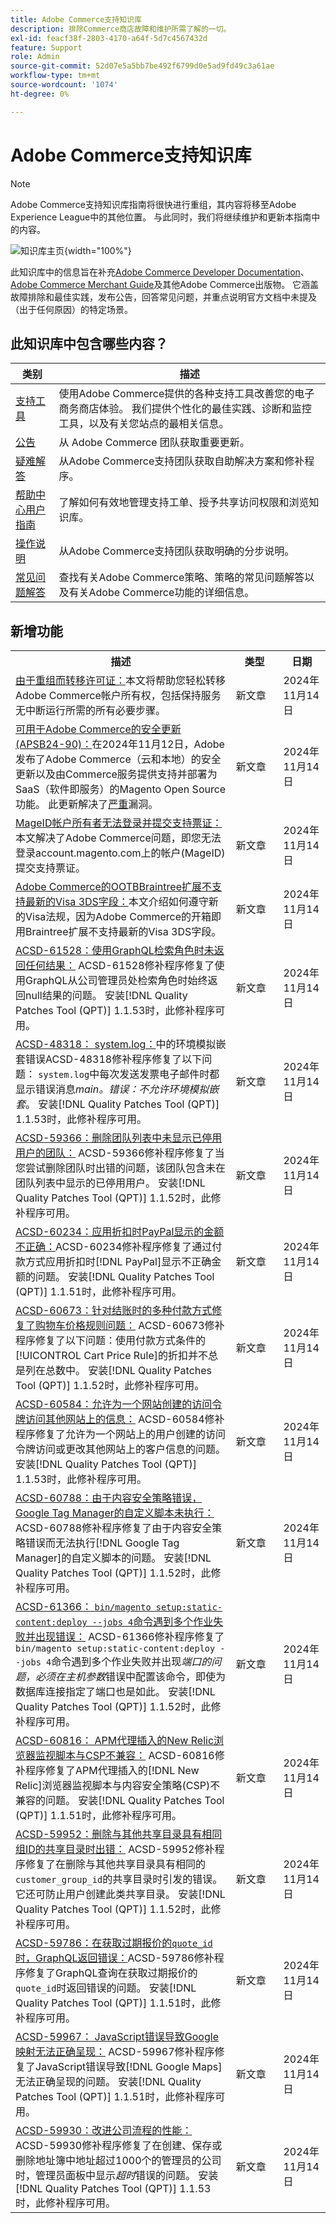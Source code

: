 ```yaml
---
title: Adobe Commerce支持知识库
description: 排除Commerce商店故障和维护所需了解的一切。
exl-id: feacf38f-2803-4170-a64f-5d7c4567432d
feature: Support
role: Admin
source-git-commit: 52d07e5a5bb7be492f6799d0e5ad9fd49c3a61ae
workflow-type: tm+mt
source-wordcount: '1074'
ht-degree: 0%

---
```


# Adobe Commerce支持知识库

>[!NOTE]
>
>Adobe Commerce支持知识库指南将很快进行重组，其内容将移至Adobe Experience League中的其他位置。 与此同时，我们将继续维护和更新本指南中的内容。

![知识库主页](../help/assets/knowledge-base-home-page-cover.jpg){width="100%"}

此知识库中的信息旨在补充[Adobe Commerce Developer Documentation](https://developer.adobe.com/commerce/docs)、[Adobe Commerce Merchant Guide](https://experienceleague.adobe.com/docs/commerce-admin/user-guides/home.html)及其他Adobe Commerce出版物。 它涵盖故障排除和最佳实践，发布公告，回答常见问题，并重点说明官方文档中未提及（出于任何原因）的特定场景。

## 此知识库中包含哪些内容？

| 类别 | 描述 |
| --- | --- |
| [支持工具](/help/support-tools/overview.md) | 使用Adobe Commerce提供的各种支持工具改善您的电子商务商店体验。 我们提供个性化的最佳实践、诊断和监控工具，以及有关您站点的最相关信息。 |
| [公告](/help/announcements/overview.md) | 从 Adobe Commerce 团队获取重要更新。 |
| [疑难解答](/help/troubleshooting/overview.md) | 从Adobe Commerce支持团队获取自助解决方案和修补程序。 |
| [帮助中心用户指南](/help/help-center-guide/help-center/magento-help-center-user-guide.md) | 了解如何有效地管理支持工单、授予共享访问权限和浏览知识库。 |
| [操作说明](/help/how-to/overview.md) | 从Adobe Commerce支持团队获取明确的分步说明。 |
| [常见问题解答](/help/faq/overview.md) | 查找有关Adobe Commerce策略、策略的常见问题解答以及有关Adobe Commerce功能的详细信息。 |

## 新增功能

<table style="width:100%">
  <tr>
    <th style="width:70%">描述</th>
    <th style="width:15%">类型</th>
    <th style="width:15%">日期</th>
  </tr>

<tr>
    <td>
    <a href="https://experienceleague.adobe.com/en/docs/experience-cloud-kcs/kbarticles/ka-25234">由于重组而转移许可证：</a>本文将帮助您轻松转移Adobe Commerce帐户所有权，包括保持服务无中断运行所需的所有必要步骤。
    </td>
    <td>新文章 </td>
    <td>2024年11月14日</td>
  </tr>

<tr>
    <td>
    <a href="https://experienceleague.adobe.com/en/docs/experience-cloud-kcs/kbarticles/ka-25289">可用于Adobe Commerce的安全更新(APSB24-90)：</a>在2024年11月12日，Adobe发布了Adobe Commerce（云和本地）的安全更新以及由Commerce服务提供支持并部署为SaaS（软件即服务）的Magento Open Source功能。 此更新解决了<a href="https://helpx.adobe.com/security/severity-ratings.html">严重</a>漏洞。 
    </td>
    <td>新文章 </td>
    <td>2024年11月14日</td>
  </tr>

<tr>
    <td>
    <a href="https://experienceleague.adobe.com/en/docs/experience-cloud-kcs/kbarticles/ka-25231">MageID帐户所有者无法登录并提交支持票证：</a>本文解决了Adobe Commerce问题，即您无法登录account.magento.com上的帐户(MageID)提交支持票证。
    </td>
    <td>新文章 </td>
    <td>2024年11月14日</td>
  </tr>

<tr>
    <td>
    <a href="https://experienceleague.adobe.com/en/docs/experience-cloud-kcs/kbarticles/ka-25135">Adobe Commerce的OOTBBraintree扩展不支持最新的Visa 3DS字段：</a>本文介绍如何遵守新的Visa法规，因为Adobe Commerce的开箱即用Braintree扩展不支持最新的Visa 3DS字段。
    </td>
    <td>新文章 </td>
    <td>2024年11月14日</td>
  </tr>

<tr>
    <td>
    <a href="https://experienceleague.adobe.com/en/docs/commerce-operations/tools/quality-patches-tool/patches-available-in-qpt/v1-1-53/acsd-61528-retrieving-roles-using-graphql-returns-no-results">ACSD-61528：使用GraphQL检索角色时未返回任何结果：</a> ACSD-61528修补程序修复了使用GraphQL从公司管理员处检索角色时始终返回null结果的问题。 安装[!DNL Quality Patches Tool (QPT)] 1.1.53时，此修补程序可用。
    </td>
    <td>新文章 </td>
    <td>2024年11月14日</td>
  </tr>

<tr>
    <td>
    <a href="https://experienceleague.adobe.com/en/docs/commerce-operations/tools/quality-patches-tool/patches-available-in-qpt/v1-1-53/acsd-48318-environment-emulation-nesting-error-in-system-log">ACSD-48318： system.log：</a>中的环境模拟嵌套错误ACSD-48318修补程序修复了以下问题： <code>system.log</code>中每次发送发票电子邮件时都显示错误消息<em>main。错误：不允许环境模拟嵌套</em>。 安装[!DNL Quality Patches Tool (QPT)] 1.1.53时，此修补程序可用。
    </td>
    <td>新文章 </td>
    <td>2024年11月14日</td>
  </tr>

<tr>
    <td>
    <a href="https://experienceleague.adobe.com/en/docs/commerce-operations/tools/quality-patches-tool/patches-available-in-qpt/v1-1-52/acsd-59366-delete-teams-with-deactivated-users-not-visible-in-the-team-list">ACSD-59366：删除团队列表中未显示已停用用户的团队：</a> ACSD-59366修补程序修复了当您尝试删除团队时出错的问题，该团队包含未在团队列表中显示的已停用用户。 安装[!DNL Quality Patches Tool (QPT)] 1.1.52时，此修补程序可用。
    </td>
    <td>新文章 </td>
    <td>2024年11月14日</td>
  </tr>

<tr>
    <td>
    <a href="https://experienceleague.adobe.com/en/docs/commerce-operations/tools/quality-patches-tool/patches-available-in-qpt/v1-1-51/acsd-60234-paypal-shows-an-incorrect-amount-when-discount-is-applied">ACSD-60234：应用折扣时PayPal显示的金额不正确：</a>ACSD-60234修补程序修复了通过付款方式应用折扣时[!DNL PayPal]显示不正确金额的问题。 安装[!DNL Quality Patches Tool (QPT)] 1.1.51时，此修补程序可用。
    </td>
    <td>新文章 </td>
    <td>2024年11月14日</td>
  </tr>

<tr>
    <td>
    <a href="https://experienceleague.adobe.com/en/docs/commerce-operations/tools/quality-patches-tool/patches-available-in-qpt/v1-1-52/acsd-60673-cart-price-rule-fix-for-multiple-payment-methods-at-checkout">ACSD-60673：针对结账时的多种付款方式修复了购物车价格规则问题：</a> ACSD-60673修补程序修复了以下问题：使用付款方式条件的[!UICONTROL Cart Price Rule]的折扣并不总是列在总数中。 安装[!DNL Quality Patches Tool (QPT)] 1.1.52时，此修补程序可用。
    </td>
    <td>新文章 </td>
    <td>2024年11月14日</td>
  </tr>

<tr>
    <td>
    <a href="https://experienceleague.adobe.com/en/docs/commerce-operations/tools/quality-patches-tool/patches-available-in-qpt/v1-1-53/acsd-60584-access-token-created-for-one-website-is-allowed-to-access-information-on-other-websites">ACSD-60584：允许为一个网站创建的访问令牌访问其他网站上的信息：</a> ACSD-60584修补程序修复了允许为一个网站上的用户创建的访问令牌访问或更改其他网站上的客户信息的问题。 安装[!DNL Quality Patches Tool (QPT)] 1.1.53时，此修补程序可用。
    </td>
    <td>新文章 </td>
    <td>2024年11月14日</td>
  </tr>

<tr>
    <td>
    <a href="https://experienceleague.adobe.com/en/docs/commerce-operations/tools/quality-patches-tool/patches-available-in-qpt/v1-1-52/acsd-60788-fixes-issue-where-custom-scripts-for-google-tag-manager-are-not-executed-due-to-content-security-policy-errors">ACSD-60788：由于内容安全策略错误，Google Tag Manager的自定义脚本未执行：</a> ACSD-60788修补程序修复了由于内容安全策略错误而无法执行[!DNL Google Tag Manager]的自定义脚本的问题。 安装[!DNL Quality Patches Tool (QPT)] 1.1.52时，此修补程序可用。
    </td>
    <td>新文章 </td>
    <td>2024年11月14日</td>
  </tr>

<tr>
    <td>
    <a href="https://experienceleague.adobe.com/en/docs/commerce-operations/tools/quality-patches-tool/patches-available-in-qpt/v1-1-52/acsd-61366-setup-command-fails-with-error">ACSD-61366： <code>bin/magento setup:static-content:deploy --jobs 4</code>命令遇到多个作业失败并出现错误：</a> ACSD-61366修补程序修复了<code>bin/magento setup:static-content:deploy --jobs 4</code>命令遇到多个作业失败并出现<em>端口的问题，必须在主机参数</em>错误中配置该命令，即使为数据库连接指定了端口也是如此。 安装[!DNL Quality Patches Tool (QPT)] 1.1.52时，此修补程序可用。
    </td>
    <td>新文章 </td>
    <td>2024年11月14日</td>
  </tr>

<tr>
    <td>
    <a href="https://experienceleague.adobe.com/en/docs/commerce-operations/tools/quality-patches-tool/patches-available-in-qpt/v1-1-51/acsd-60816-newrelic-browser-monitoring-scripts-injected-by-apm-agent-are-not-compliant-with-csp">ACSD-60816： APM代理插入的New Relic浏览器监视脚本与CSP不兼容：</a> ACSD-60816修补程序修复了APM代理插入的[!DNL New Relic]浏览器监视脚本与内容安全策略(CSP)不兼容的问题。 安装[!DNL Quality Patches Tool (QPT)] 1.1.51时，此修补程序可用。
    </td>
    <td>新文章 </td>
    <td>2024年11月14日</td>
  </tr>

<tr>
    <td>
    <a href="https://experienceleague.adobe.com/en/docs/commerce-operations/tools/quality-patches-tool/patches-available-in-qpt/v1-1-52/acsd-59952-error-on-deleting-shared-catalog-with-same-group-id-as-another-shared-catalog">ACSD-59952：删除与其他共享目录具有相同组ID的共享目录时出错：</a> ACSD-59952修补程序修复了在删除与其他共享目录具有相同的<code>customer_group_id</code>的共享目录时引发的错误。 它还可防止用户创建此类共享目录。 安装[!DNL Quality Patches Tool (QPT)] 1.1.52时，此修补程序可用。
    </td>
    <td>新文章 </td>
    <td>2024年11月14日</td>
  </tr>

<tr>
    <td>
    <a href="https://experienceleague.adobe.com/en/docs/commerce-operations/tools/quality-patches-tool/patches-available-in-qpt/v1-1-51/acsd-59786-graphql-returns-an-error-when-fetching-a-quote-id-for-an-expired-quote">ACSD-59786：在获取过期报价的<code>quote_id</code>时，GraphQL返回错误：</a>ACSD-59786修补程序修复了GraphQL查询在获取过期报价的<code>quote_id</code>时返回错误的问题。 安装[!DNL Quality Patches Tool (QPT)] 1.1.51时，此修补程序可用。
    </td>
    <td>新文章 </td>
    <td>2024年11月14日</td>
  </tr>

<tr>
    <td>
    <a href="https://experienceleague.adobe.com/en/docs/commerce-operations/tools/quality-patches-tool/patches-available-in-qpt/v1-1-51/acsd-59967-javascript-error-prevents-google-maps-from-rendering-correctly">ACSD-59967： JavaScript错误导致Google映射无法正确呈现：</a> ACSD-59967修补程序修复了JavaScript错误导致[!DNL Google Maps]无法正确呈现的问题。 安装[!DNL Quality Patches Tool (QPT)] 1.1.51时，此修补程序可用。
    </td>
    <td>新文章 </td>
    <td>2024年11月14日</td>
  </tr>

<tr>
    <td>
    <a href="https://experienceleague.adobe.com/en/docs/commerce-operations/tools/quality-patches-tool/patches-available-in-qpt/v1-1-53/acsd-59930-improves-performance-of-company-flows">ACSD-59930：改进公司流程的性能：</a> ACSD-59930修补程序修复了在创建、保存或删除地址簿中地址超过1000个的管理员的公司时，管理员面板中显示<em>超时</em>错误的问题。 安装[!DNL Quality Patches Tool (QPT)] 1.1.53时，此修补程序可用。
    </td>
    <td>新文章 </td>
    <td>2024年11月14日</td>
  </tr>
</table>
